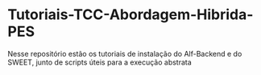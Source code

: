 # Tutoriais-TCC-Abordagem-Hibrida-PES
Nesse repositório estão os tutoriais de instalação do Alf-Backend e do SWEET, junto de scripts úteis para a execução abstrata
